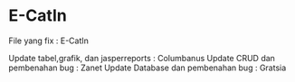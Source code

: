 # E-CatIn

File yang fix : E-CatIn
    
Update tabel,grafik, dan jasperreports : Columbanus 
Update CRUD dan pembenahan bug : Zanet
Update Database dan pembenahan bug : Gratsia
